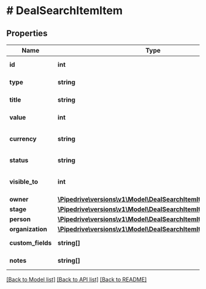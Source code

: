 # # DealSearchItemItem

## Properties

Name | Type | Description | Notes
------------ | ------------- | ------------- | -------------
**id** | **int** | The ID of the deal | [optional]
**type** | **string** | The type of the item | [optional]
**title** | **string** | The title of the deal | [optional]
**value** | **int** | The value of the deal | [optional]
**currency** | **string** | The currency of the deal | [optional]
**status** | **string** | The status of the deal | [optional]
**visible_to** | **int** | The visibility of the deal | [optional]
**owner** | [**\Pipedrive\versions\v1\Model\DealSearchItemItemOwner**](DealSearchItemItemOwner.md) |  | [optional]
**stage** | [**\Pipedrive\versions\v1\Model\DealSearchItemItemStage**](DealSearchItemItemStage.md) |  | [optional]
**person** | [**\Pipedrive\versions\v1\Model\DealSearchItemItemPerson**](DealSearchItemItemPerson.md) |  | [optional]
**organization** | [**\Pipedrive\versions\v1\Model\DealSearchItemItemOrganization**](DealSearchItemItemOrganization.md) |  | [optional]
**custom_fields** | **string[]** | Custom fields | [optional]
**notes** | **string[]** | An array of notes | [optional]

[[Back to Model list]](../README.md#documentation-for-models) [[Back to API list]](../README.md#documentation-for-api-endpoints) [[Back to README]](../README.md)
